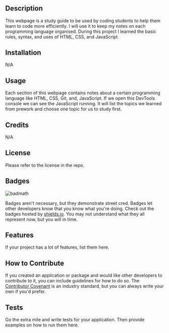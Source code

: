 # <Prework Study Guide Webpage>

## Description

This webpage is a study guide to be used by coding  students to help them learn to code more efficiently. I will use it to keep my notes on each programming language organised. 
During this project I learned the basic rules, syntax, and uses of HTML, CSS, and JavaScript. 

## Installation
N/A

## Usage

Each section of this webpage contains notes about a certain programming language like HTML, CSS, Git, and, JavaScript. 
If we open this DevTools console we can see the JavaScript running.  It will list the topics we learned from prework and choose one topic for us to study first. 

## Credits

N/A

## License
Please refer to the license in the repo. 

## Badges

![badmath](https://img.shields.io/github/languages/top/nielsenjared/badmath)

Badges aren't necessary, but they demonstrate street cred. Badges let other developers know that you know what you're doing. Check out the badges hosted by [shields.io](https://shields.io/). You may not understand what they all represent now, but you will in time.

## Features

If your project has a lot of features, list them here.

## How to Contribute

If you created an application or package and would like other developers to contribute to it, you can include guidelines for how to do so. The [Contributor Covenant](https://www.contributor-covenant.org/) is an industry standard, but you can always write your own if you'd prefer.

## Tests

Go the extra mile and write tests for your application. Then provide examples on how to run them here.
